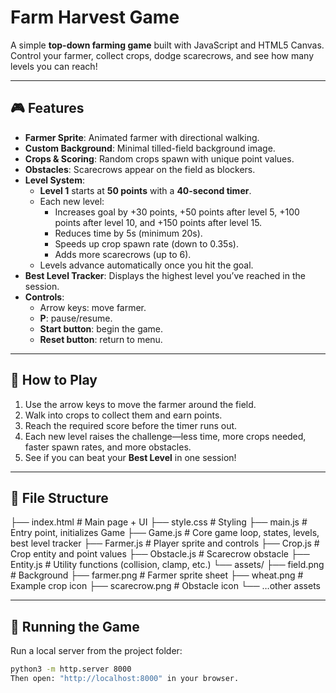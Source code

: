 # Farm Harvest Game

A simple **top-down farming game** built with JavaScript and HTML5 Canvas.  
Control your farmer, collect crops, dodge scarecrows, and see how many levels you can reach!

---

## 🎮 Features
- **Farmer Sprite**: Animated farmer with directional walking.
- **Custom Background**: Minimal tilled-field background image.
- **Crops & Scoring**: Random crops spawn with unique point values.
- **Obstacles**: Scarecrows appear on the field as blockers.
- **Level System**:
  - **Level 1** starts at **50 points** with a **40-second timer**.
  - Each new level:
    - Increases goal by +30 points, +50 points after level 5, +100 points after level 10, and +150 points after level 15.
    - Reduces time by 5s (minimum 20s).
    - Speeds up crop spawn rate (down to 0.35s).
    - Adds more scarecrows (up to 6).
  - Levels advance automatically once you hit the goal.
- **Best Level Tracker**: Displays the highest level you’ve reached in the session.
- **Controls**:
  - Arrow keys: move farmer.
  - **P**: pause/resume.
  - **Start button**: begin the game.
  - **Reset button**: return to menu.

---

## 📖 How to Play
1. Use the arrow keys to move the farmer around the field.
2. Walk into crops to collect them and earn points.
3. Reach the required score before the timer runs out.
4. Each new level raises the challenge—less time, more crops needed, faster spawn rates, and more obstacles.
5. See if you can beat your **Best Level** in one session!

---

## 📂 File Structure
├── index.html   # Main page + UI
├── style.css    # Styling
├── main.js      # Entry point, initializes Game
├── Game.js      # Core game loop, states, levels, best level tracker
├── Farmer.js    # Player sprite and controls
├── Crop.js      # Crop entity and point values
├── Obstacle.js  # Scarecrow obstacle
├── Entity.js    # Utility functions (collision, clamp, etc.)
└── assets/
├── field.png        # Background
├── farmer.png       # Farmer sprite sheet
├── wheat.png        # Example crop icon
├── scarecrow.png    # Obstacle icon
└── …other assets

---

## 🚀 Running the Game
Run a local server from the project folder:
```bash
python3 -m http.server 8000
Then open: "http://localhost:8000" in your browser.
